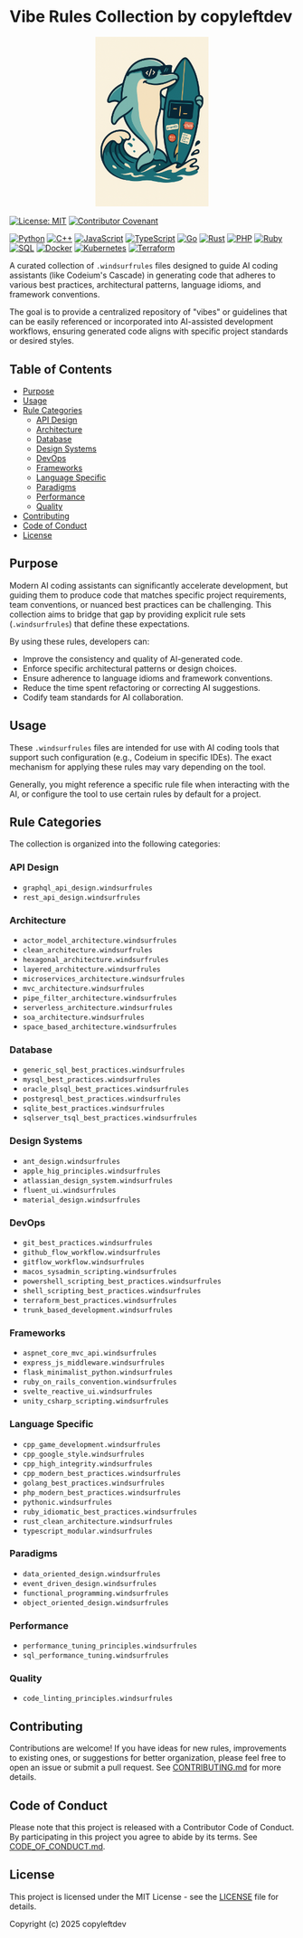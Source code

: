 # Vibe Rules Collection by copyleftdev

<p align="center">
  <img src="assets/logo.png" alt="Vibe Rules Collection Logo" width="200"/>
</p>

[![License: MIT](https://img.shields.io/badge/License-MIT-yellow.svg)](https://opensource.org/licenses/MIT)
[![Contributor Covenant](https://img.shields.io/badge/Contributor%20Covenant-v2.1-ff69b4.svg)](CODE_OF_CONDUCT.md)

[![Python](https://img.shields.io/badge/Python-3776AB?style=flat&logo=python&logoColor=white)](language/pythonic.windsurfrules)
[![C++](https://img.shields.io/badge/C%2B%2B-00599C?style=flat&logo=cplusplus&logoColor=white)](language/cpp_modern_best_practices.windsurfrules)
[![JavaScript](https://img.shields.io/badge/JavaScript-F7DF1E?style=flat&logo=javascript&logoColor=black)](language/typescript_modular.windsurfrules) <!-- Assuming TS rules cover JS well -->
[![TypeScript](https://img.shields.io/badge/TypeScript-3178C6?style=flat&logo=typescript&logoColor=white)](language/typescript_modular.windsurfrules)
[![Go](https://img.shields.io/badge/Go-00ADD8?style=flat&logo=go&logoColor=white)](language/golang_best_practices.windsurfrules)
[![Rust](https://img.shields.io/badge/Rust-000000?style=flat&logo=rust&logoColor=white)](language/rust_clean_architecture.windsurfrules)
[![PHP](https://img.shields.io/badge/PHP-777BB4?style=flat&logo=php&logoColor=white)](language/php_modern_best_practices.windsurfrules)
[![Ruby](https://img.shields.io/badge/Ruby-CC342D?style=flat&logo=ruby&logoColor=white)](language/ruby_idiomatic_best_practices.windsurfrules)
[![SQL](https://img.shields.io/badge/SQL-Various-blue?style=flat&logo=postgresql&logoColor=white)](database/generic_sql_best_practices.windsurfrules)
[![Docker](https://img.shields.io/badge/Docker-2496ED?style=flat&logo=docker&logoColor=white)](devops/dockerfile_best_practices.windsurfrules)
[![Kubernetes](https://img.shields.io/badge/Kubernetes-326CE5?style=flat&logo=kubernetes&logoColor=white)](devops/kubernetes_manifests.windsurfrules)
[![Terraform](https://img.shields.io/badge/Terraform-7B42BC?style=flat&logo=terraform&logoColor=white)](devops/terraform_best_practices.windsurfrules)

A curated collection of `.windsurfrules` files designed to guide AI coding assistants (like Codeium's Cascade) in generating code that adheres to various best practices, architectural patterns, language idioms, and framework conventions.

The goal is to provide a centralized repository of "vibes" or guidelines that can be easily referenced or incorporated into AI-assisted development workflows, ensuring generated code aligns with specific project standards or desired styles.

## Table of Contents

- [Purpose](#purpose)
- [Usage](#usage)
- [Rule Categories](#rule-categories)
  - [API Design](#api-design)
  - [Architecture](#architecture)
  - [Database](#database)
  - [Design Systems](#design-systems)
  - [DevOps](#devops)
  - [Frameworks](#frameworks)
  - [Language Specific](#language-specific)
  - [Paradigms](#paradigms)
  - [Performance](#performance)
  - [Quality](#quality)
- [Contributing](#contributing)
- [Code of Conduct](#code-of-conduct)
- [License](#license)

## Purpose

Modern AI coding assistants can significantly accelerate development, but guiding them to produce code that matches specific project requirements, team conventions, or nuanced best practices can be challenging. This collection aims to bridge that gap by providing explicit rule sets (`.windsurfrules`) that define these expectations.

By using these rules, developers can:
- Improve the consistency and quality of AI-generated code.
- Enforce specific architectural patterns or design choices.
- Ensure adherence to language idioms and framework conventions.
- Reduce the time spent refactoring or correcting AI suggestions.
- Codify team standards for AI collaboration.

## Usage

These `.windsurfrules` files are intended for use with AI coding tools that support such configuration (e.g., Codeium in specific IDEs). The exact mechanism for applying these rules may vary depending on the tool.

Generally, you might reference a specific rule file when interacting with the AI, or configure the tool to use certain rules by default for a project.

## Rule Categories

The collection is organized into the following categories:

### API Design
- `graphql_api_design.windsurfrules`
- `rest_api_design.windsurfrules`

### Architecture
- `actor_model_architecture.windsurfrules`
- `clean_architecture.windsurfrules`
- `hexagonal_architecture.windsurfrules`
- `layered_architecture.windsurfrules`
- `microservices_architecture.windsurfrules`
- `mvc_architecture.windsurfrules`
- `pipe_filter_architecture.windsurfrules`
- `serverless_architecture.windsurfrules`
- `soa_architecture.windsurfrules`
- `space_based_architecture.windsurfrules`

### Database
- `generic_sql_best_practices.windsurfrules`
- `mysql_best_practices.windsurfrules`
- `oracle_plsql_best_practices.windsurfrules`
- `postgresql_best_practices.windsurfrules`
- `sqlite_best_practices.windsurfrules`
- `sqlserver_tsql_best_practices.windsurfrules`

### Design Systems
- `ant_design.windsurfrules`
- `apple_hig_principles.windsurfrules`
- `atlassian_design_system.windsurfrules`
- `fluent_ui.windsurfrules`
- `material_design.windsurfrules`

### DevOps
- `git_best_practices.windsurfrules`
- `github_flow_workflow.windsurfrules`
- `gitflow_workflow.windsurfrules`
- `macos_sysadmin_scripting.windsurfrules`
- `powershell_scripting_best_practices.windsurfrules`
- `shell_scripting_best_practices.windsurfrules`
- `terraform_best_practices.windsurfrules`
- `trunk_based_development.windsurfrules`

### Frameworks
- `aspnet_core_mvc_api.windsurfrules`
- `express_js_middleware.windsurfrules`
- `flask_minimalist_python.windsurfrules`
- `ruby_on_rails_convention.windsurfrules`
- `svelte_reactive_ui.windsurfrules`
- `unity_csharp_scripting.windsurfrules`

### Language Specific
- `cpp_game_development.windsurfrules`
- `cpp_google_style.windsurfrules`
- `cpp_high_integrity.windsurfrules`
- `cpp_modern_best_practices.windsurfrules`
- `golang_best_practices.windsurfrules`
- `php_modern_best_practices.windsurfrules`
- `pythonic.windsurfrules`
- `ruby_idiomatic_best_practices.windsurfrules`
- `rust_clean_architecture.windsurfrules`
- `typescript_modular.windsurfrules`

### Paradigms
- `data_oriented_design.windsurfrules`
- `event_driven_design.windsurfrules`
- `functional_programming.windsurfrules`
- `object_oriented_design.windsurfrules`

### Performance
- `performance_tuning_principles.windsurfrules`
- `sql_performance_tuning.windsurfrules`

### Quality
- `code_linting_principles.windsurfrules`

## Contributing

Contributions are welcome! If you have ideas for new rules, improvements to existing ones, or suggestions for better organization, please feel free to open an issue or submit a pull request. See [CONTRIBUTING.md](CONTRIBUTING.md) for more details.

## Code of Conduct

Please note that this project is released with a Contributor Code of Conduct. By participating in this project you agree to abide by its terms. See [CODE_OF_CONDUCT.md](CODE_OF_CONDUCT.md).

## License

This project is licensed under the MIT License - see the [LICENSE](LICENSE) file for details.

Copyright (c) 2025 copyleftdev
